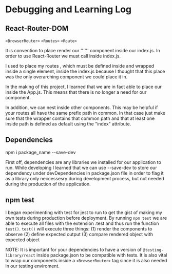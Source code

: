 # Debugging and Learning Log

## React-Router-DOM

`<BrowserRouter>`
`<Routes>`
`<Route>`

It is convention to place render our '''<App>''' component inside our index.js. In order to use React-Router we must call <BrowserRouter> inside index.js.

I used to place my routes <Route>, which must be defined inside <BrowserRouter> and wrapped inside a single <Routes> element, inside the index.js because I thought that this place was the only overarching component we could place it in.

In the making of this project, I learned that we are in fact able to place our <Routes> inside the App.js. This means that there is no longer a need for our <Outlet> component.

In addition, we can nest <Route> inside other <Route> components. This may be helpful if your routes all have the same prefix path in common. In that case just make sure that the wrapper <Route> contains that common path and that at least one inside path is defined as default using the "index" attribute.

## Dependencies

npm i package_name --save-dev

First off, dependencies are any libraries we installed for our application to run. While developing I learned that we can use --save-dev to store our dependency under devDependencies in package.json file in order to flag it as a library only neccessesry during development process, but not needed during the production of the application.

## npm test

I began experimenting with test for jest to run to get the gist of making my own tests during production before deployment. By running `npm test` we are able to execute all files with the extension .test and thus run the function `test()`. `test()` will execute three things: (1) render the components to observe (2) define expected output (3) compare rendered object with expected object

NOTE: It is important for your dependencies to have a version of `@testing-library/react` inside package.json to be compatible with tests. It is also vital to wrap our components inside a `<BrowserRouter>` tag since it is also needed in our testing enviroment.
